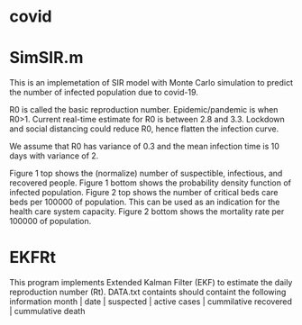 # covid

# SimSIR.m
This is an implemetation of SIR model with Monte Carlo simulation to predict the number of infected population due to covid-19.

R0 is called the basic reproduction number. Epidemic/pandemic is when R0>1. Current real-time estimate for R0 is between 2.8 and 3.3. Lockdown and social distancing could reduce R0, hence flatten the infection curve.

We assume that R0 has variance of 0.3 and the mean infection time is 10 days with variance of 2.

Figure 1 top shows the (normalize) number of suspectible, infectious, and recovered people. Figure 1 bottom shows the probability density function of infected population. Figure 2 top shows the number of critical beds care beds per 100000 of population. This can be used as an indication for the health care system capacity. Figure 2 bottom shows the mortality rate per 100000 of population.

# EKFRt
This program implements Extended Kalman Filter (EKF) to estimate the daily reproduction number (Rt). DATA.txt containts should containt the following information
month | date | suspected | active cases | cummilative recovered | cummulative death
